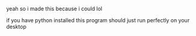 yeah so i made this because i could lol

if you have python installed this program should just run perfectly on your desktop

